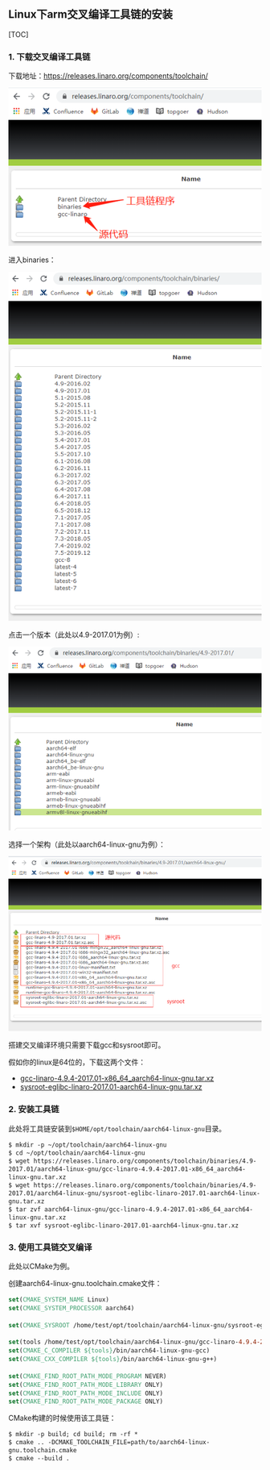 ## Linux下arm交叉编译工具链的安装

[TOC]

### 1. 下载交叉编译工具链

下载地址：https://releases.linaro.org/components/toolchain/

![](./下载页面_toolchain.png)

进入binaries：

![](./下载页面_binaries.png)

点击一个版本（此处以4.9-2017.01为例）:

![](./下载页面_4.9-2017.01.png)

选择一个架构（此处以aarch64-linux-gnu为例）：

![](./下载页面_aarch64-linux-gnu.png)

搭建交叉编译环境只需要下载gcc和sysroot即可。

假如你的linux是64位的，下载这两个文件：

+ [gcc-linaro-4.9.4-2017.01-x86_64_aarch64-linux-gnu.tar.xz](https://releases.linaro.org/components/toolchain/binaries/4.9-2017.01/aarch64-linux-gnu/gcc-linaro-4.9.4-2017.01-x86_64_aarch64-linux-gnu.tar.xz)
+ [ sysroot-eglibc-linaro-2017.01-aarch64-linux-gnu.tar.xz](https://releases.linaro.org/components/toolchain/binaries/4.9-2017.01/aarch64-linux-gnu/sysroot-eglibc-linaro-2017.01-aarch64-linux-gnu.tar.xz)



### 2. 安装工具链

此处将工具链安装到`$HOME/opt/toolchain/aarch64-linux-gnu`目录。

```shell
$ mkdir -p ~/opt/toolchain/aarch64-linux-gnu
$ cd ~/opt/toolchain/aarch64-linux-gnu
$ wget https://releases.linaro.org/components/toolchain/binaries/4.9-2017.01/aarch64-linux-gnu/gcc-linaro-4.9.4-2017.01-x86_64_aarch64-linux-gnu.tar.xz
$ wget https://releases.linaro.org/components/toolchain/binaries/4.9-2017.01/aarch64-linux-gnu/sysroot-eglibc-linaro-2017.01-aarch64-linux-gnu.tar.xz
$ tar zvf aarch64-linux-gnu/gcc-linaro-4.9.4-2017.01-x86_64_aarch64-linux-gnu.tar.xz
$ tar xvf sysroot-eglibc-linaro-2017.01-aarch64-linux-gnu.tar.xz
```



### 3. 使用工具链交叉编译

此处以CMake为例。

创建aarch64-linux-gnu.toolchain.cmake文件：

```cmake
set(CMAKE_SYSTEM_NAME Linux)
set(CMAKE_SYSTEM_PROCESSOR aarch64)

set(CMAKE_SYSROOT /home/test/opt/toolchain/aarch64-linux-gnu/sysroot-eglibc-linaro-2017.01-aarch64-linux-gnu)

set(tools /home/test/opt/toolchain/aarch64-linux-gnu/gcc-linaro-4.9.4-2017.01-x86_64_aarch64-linux-gnu)
set(CMAKE_C_COMPILER ${tools}/bin/aarch64-linux-gnu-gcc)
set(CMAKE_CXX_COMPILER ${tools}/bin/aarch64-linux-gnu-g++)

set(CMAKE_FIND_ROOT_PATH_MODE_PROGRAM NEVER)
set(CMAKE_FIND_ROOT_PATH_MODE_LIBRARY ONLY)
set(CMAKE_FIND_ROOT_PATH_MODE_INCLUDE ONLY)
set(CMAKE_FIND_ROOT_PATH_MODE_PACKAGE ONLY)
```

CMake构建的时候使用该工具链：

```shell
$ mkdir -p build; cd build; rm -rf *
$ cmake .. -DCMAKE_TOOLCHAIN_FILE=path/to/aarch64-linux-gnu.toolchain.cmake
$ cmake --build .
```




